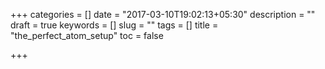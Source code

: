 +++
categories = []
date = "2017-03-10T19:02:13+05:30"
description = ""
draft = true
keywords = []
slug = ""
tags = []
title = "the_perfect_atom_setup"
toc = false

+++

